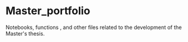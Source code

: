 # Master_portfolio

Notebooks, functions , and other files related to the development of the Master's thesis.
